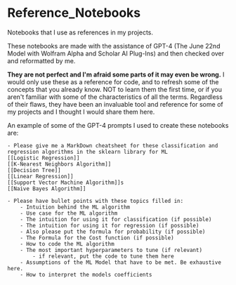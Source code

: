# Reference_Notebooks
Notebooks that I use as references in my projects.

These notebooks are made with the assistance of GPT-4 (The June 22nd Model with Wolfram Alpha and Scholar AI Plug-Ins) and then checked over and reformatted by me. 

**They are not perfect and I'm afraid some parts of it may even be wrong.** I would only use these as a reference for code, and to refresh some of the concepts that you already know. NOT to learn them the first time, or if you aren't familiar with some of the characteristics of all the terms. Regardless of their flaws, they have been an invaluable tool and reference for some of my projects and I thought I would share them here.

An example of some of the GPT-4 prompts I used to create these notebooks are:
```
- Please give me a MarkDown cheatsheet for these classification and regression algorithms in the sklearn library for ML
[[Logistic Regression]]
[[K-Nearest Neighbors Algorithm]]
[[Decision Tree]]
[[Linear Regression]]
[[Support Vector Machine Algorithm]]s
[[Naive Bayes Algorithm]]

- Please have bullet points with these topics filled in:
    - Intuition behind the ML algorithm
    - Use case for the ML algorithm
    - The intuition for using it for classification (if possible)
    - The intuition for using it for regression (if possible)
    - Also please put the formula for probability (if possible)
    - The Formula for the Cost function (if possible)
    - How to code the ML algorithm
    - The most important hyperparameters to tune (if relevant)
        - if relevant, put the code to tune them here
    - Assumptions of the ML Model that have to be met. Be exhaustive here.
    - How to interpret the models coefficients
```